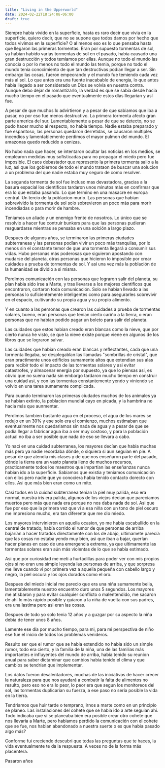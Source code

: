 ```yaml
---
title: "Living in the Upperworld"
date: 2024-02-22T18:24:08-06:00
draft: true
---
```



Siempre habia vivido en la superficie, hasta es raro decir que vivia en la superficie, quiero decir, que no se supone que todos damos por hecho que todos vivimos en la superficie?
O al menos eso es lo que pensaba hasta que llegaron las primeras tormentas.
Eran por supuesto tormentas de sol, ya habian habido varias tormentas de sol en el pasado, habia causado una gran destrucción y todos temiamos por ellas.
Aunque no todo el mundo las conocia o por lo menos no todo el mundo las temia, porque no todo el mundo tenia conocimiento de que tan destructivas podían llegar a ser.
Sin embargo las cosas, fueron empeorando y el mundo fue temiendo cada vez más al sol. Lo que antes era una fuente inacabable de energia, lo que antes habia llegado a ser considerado un Dios se volvia en nuestra contra.
Aunque debo dejar de romantizarlo, la verdad es que se sabia desde hacia mucho tiempo en el pasado que eventualmente estos días llegarían y así fue.

A pesar de que muchos lo advirtieron y a pesar de que sabiamos que iba a pasar, no por eso fue menos destructivo. La primera tormenta afecto gran parte america del sur. Lamentablemente a pesar de que se detecto, no se pudo hacer mucho al respecto, no habia tiempo. 
Nadie estaba preparado y fue espantoso, las personas quedaron derretidas, se causaron multiples incendios y lamentablemente perdimos el mayor pulmon del mundo. El amazonas quedo reducido a cenizas.

No hubo nada que hacer, se intentaron ocultar las noticias en los medios, se emplearon medidas muy sofisticadas para no propagar el miedo pero fue imposible. El caos debastador que represento la primera tormenta salio a la luz, asi que los gobiernos de todo el mundo trataon de buscar una solucion a un problema del que nadie estaba muy seguro de como resolver.


La segunda tormenta de sol fue incluso mas devastadora, gracias a la basura espacial los cientificos tardaron unos minutos más en confirmar que era lo que estaba pasando. Lo que termino en una masacre en europa central. Un tercio de la poblacion murio. Las personas que habian sobrevivido la tormenta de sol solo sobrevieron un poco más para morir incendiadas o para morir de hambre.

Teniamos un aliado y un enemigo frente de nosotros. Lo único que se resolvio a hacer fue contruir bunkers para que las personas pudieran resguardarse mientras se pensaba en una solción a largo plazo.

Despues de algunos años, se terminaron las primeras ciudades subterraneas y las personas podían vivir un poco más tranquilas, por lo menos sin el constante temor de que una tormenta llegará a consumir sus vidas. 
Hubo personas más poderosas que siguieron apostando con mudarse del planeta, otras personas que hicieron lo imposible por crear cuidades a prueba de tormentas de sol. Y así una vez más la población de la humanidad se dividio a si misma.

Perdimos comunicación con las personas que lograron salir del planeta, su plan habia sido irse a Marte, y tras llevarse a los mejores cientificos que encontraron, cortaron toda comunicación.
Solo se habian llevado a las personas lo suficientemente inteligentes como para asegurarles sobrevivir en el espacio, cultivando su propia agua y su propio alimento.

Y en cuanto a las personas que crearon las cuidades a prueba de tormentas solares, bueno, eran personas que tenian cierto cariño a la tierra, o eran personas que no habian podido pagar un boleto para salir del planeta.

Las cuidades que estos habian creado eran blancas como la nieve, que por cierto nunca he visto, se que la nieve existe porque viene en algunos de los libros que se lograron salvar.

Las cuidades que habian creado eran blancas  y reflectantes, cada que una tormenta llegaba, se desplegablan las llamadas "sombrillas de cristal", que eran practimente unos edificios sumamente altos que extendian sus alas para recibir todo el impacto de las tormentas solares y asi evitar catastrofes, y almacenar energia por supuesto, ya que lo piensas asi, es obvio que no suena nada sin embargo tardaron mucho tiempo en construir una cuidad asi, y con las tormentas constantemente yendo y viniendo se volvio en una tarea sumamente complicada.

Para cuando terminaron las primeras ciudades muchos de los animales ya se habian extinto, la poblacion mundial cayo en picada, y la hambrina no hacia más que aunmentar.

Perdimos tambien bastante agua en el proceso, el agua de los mares se redujo en un 30% y ese solo era el comienzo, muchos estimaban que eventualmente nos quedariamos sin nada de agua y a pesar de que se podía llegar a fabricar agua iba a ser muy costoso, y para la población actual no iba a ser posible que nada de eso se llevara a cabo.

Yo nací en una cuidad subterranea, los mayores decían que habia muchas más pero ya nadie recordaba dónde, o siquiera si aun seguian en pie. A pesar de que atendia mis clases y de que nos enseñaron parte del pasado, dónde la tierra era un vasto planeta lleno de muchos recursos, practicamente todos los maestros que impartian las enseñanzas nunca habian ido a la superficie. Sabiamos que existia y teniamos comunicación con ellos pero nadie que yo conociera habia tenido contacto dorecto con ellos. Asi que más bien eran como un mito.

Casi todos en la cuidad subterranea tenian la piel muy palida, eso era normal, nuestra iris era palida, algunos de los viejos decian que pareciamos muertos pero más que nada era porque no nos daba nada de sol. Asi que fue por eso que la primera vez que vi a esa niña con un tono de piel oscuro me impresiono mucho, era tan diferente que me dio miedo.

Los mayores intervinieron en aquella ocasion, yo me habia escabullido en la central de tratado, había corrido el rumor de que personas de arriba bajarían a hacer tratados directamente con los de abajo, ultimamete parecía que las cosas no estaba yendo muy bien, asi que iban a bajar, querían hacer planes en caso de una emergencia extrema, ya que ultimamente las tormentas solares eran aún más violentas de lo que se había estimado.

Asi que por curiosidad me meti a hurtadillas para poder ver con mis propios ojos si no eran una simple leyenda las personas de arriba, y que sorpresa me lleve cuando vi por primera vez a aquella pequeña con cabello largo y negro, la piel oscura y los ojos dorados como el oro.

Despues del miedo inicial me parecio que era una niña sumamente bella, lamentablemente nuestro encuentro duro unos 5 segundos. Los mayores me atisbaron y para evitar cualquier conflicto o malentendido, me sacaron de ahi lo más rápido posible y guiaron a la niña de vuelta con sus padres, era una lastima pero asi eran las cosas.

Despues de todo yo solo tenia 12 años y a guzgar por su aspecto la niña debia de tener unos 8 años.

Lamente ese día por mucho tiempo, para mi, para mi perspectiva de niño ese fue el inicio de todos los problemas venideros.

Resulto ser que el rumor que se habia extendido no habia sido un simple rumor, todo era cierto, y la familia de la niña, una de las familias más importantes e influyentes del mundo de arriba, había tenido su reunion anual para saber dictaminar que cambios habia tenido el clima y que cambios se tendrían que implementar.

Los datos fueron desalentadores, muchas de las iniciativas de hacer crecer la naturaleza para que nos ayudará a combatir la falta de alimentos no resulto, pero eso no era lo peor, lo peor era que segun los monitoreos del sol, las tormentas duplicarian su fuerza, a ese paso no sería posible la vida en la tierra.

Tendríamos que huir tarde o temprano, irnos a marte como en un principio se planeo. Las instalaciones del cohete que se habia ido a 
arte seguian ahi. Todo indicaba que si se planeaba bien era posible crear otro cohete que nos llevaria a Marte, pero habiamos perdido la comunicación con el cohete que se fue, nos habian abandonado a nuestra suerte o es que habia pasado algo más?

Conforme fui creciendo descubri que todas las preguntas que te haces, la vida eventualmente te da la respuesta. A veces no de la forma más placentera.

Pasaron años 




